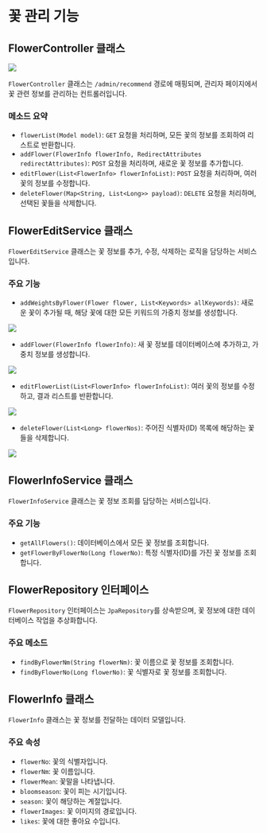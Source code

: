 # 꽃 관리 기능

## FlowerController 클래스

<img src="https://github.com/donggyunhuh/TeamProject_Flower/blob/main/%ED%94%84%EB%A1%9C%EC%A0%9D%ED%8A%B8%20%EC%82%AC%EC%A7%84/%EA%B4%80%EB%A6%AC%EC%9E%90%20%ED%8E%98%EC%9D%B4%EC%A7%80/%EA%BD%83%EA%B4%80%EB%A6%AC/FlowerController.png?raw=true">

`FlowerController` 클래스는 `/admin/recommend` 경로에 매핑되며, 관리자 페이지에서 꽃 관련 정보를 관리하는 컨트롤러입니다.

### 메소드 요약

- `flowerList(Model model)`: `GET` 요청을 처리하며, 모든 꽃의 정보를 조회하여 리스트로 반환합니다.
- `addFlower(FlowerInfo flowerInfo, RedirectAttributes redirectAttributes)`: `POST` 요청을 처리하며, 새로운 꽃 정보를 추가합니다.
- `editFlower(List<FlowerInfo> flowerInfoList)`: `POST` 요청을 처리하며, 여러 꽃의 정보를 수정합니다.
- `deleteFlower(Map<String, List<Long>> payload)`: `DELETE` 요청을 처리하며, 선택된 꽃들을 삭제합니다.

## FlowerEditService 클래스
`FlowerEditService` 클래스는 꽃 정보를 추가, 수정, 삭제하는 로직을 담당하는 서비스입니다.

### 주요 기능

- `addWeightsByFlower(Flower flower, List<Keywords> allKeywords)`: 새로운 꽃이 추가될 때, 해당 꽃에 대한 모든 키워드의 가중치 정보를 생성합니다.
<img src="https://github.com/donggyunhuh/TeamProject_Flower/blob/main/%ED%94%84%EB%A1%9C%EC%A0%9D%ED%8A%B8%20%EC%82%AC%EC%A7%84/%EA%B4%80%EB%A6%AC%EC%9E%90%20%ED%8E%98%EC%9D%B4%EC%A7%80/%EA%BD%83%EA%B4%80%EB%A6%AC/addWeightByFlower.png?raw=true">

- `addFlower(FlowerInfo flowerInfo)`: 새 꽃 정보를 데이터베이스에 추가하고, 가중치 정보를 생성합니다.
<img src="https://github.com/donggyunhuh/TeamProject_Flower/blob/main/%ED%94%84%EB%A1%9C%EC%A0%9D%ED%8A%B8%20%EC%82%AC%EC%A7%84/%EA%B4%80%EB%A6%AC%EC%9E%90%20%ED%8E%98%EC%9D%B4%EC%A7%80/%EA%BD%83%EA%B4%80%EB%A6%AC/addFlower.png?raw=true">

- `editFlowerList(List<FlowerInfo> flowerInfoList)`: 여러 꽃의 정보를 수정하고, 결과 리스트를 반환합니다.
<img src="https://github.com/donggyunhuh/TeamProject_Flower/blob/main/%ED%94%84%EB%A1%9C%EC%A0%9D%ED%8A%B8%20%EC%82%AC%EC%A7%84/%EA%B4%80%EB%A6%AC%EC%9E%90%20%ED%8E%98%EC%9D%B4%EC%A7%80/%EA%BD%83%EA%B4%80%EB%A6%AC/editFlowerList.png?raw=true">

- `deleteFlower(List<Long> flowerNos)`: 주어진 식별자(ID) 목록에 해당하는 꽃들을 삭제합니다.
<img src="https://github.com/donggyunhuh/TeamProject_Flower/blob/main/%ED%94%84%EB%A1%9C%EC%A0%9D%ED%8A%B8%20%EC%82%AC%EC%A7%84/%EA%B4%80%EB%A6%AC%EC%9E%90%20%ED%8E%98%EC%9D%B4%EC%A7%80/%EA%BD%83%EA%B4%80%EB%A6%AC/deleteFlower.png?raw=true">

## FlowerInfoService 클래스
`FlowerInfoService` 클래스는 꽃 정보 조회를 담당하는 서비스입니다.

### 주요 기능

- `getAllFlowers()`: 데이터베이스에서 모든 꽃 정보를 조회합니다.
- `getFlowerByFlowerNo(Long flowerNo)`: 특정 식별자(ID)를 가진 꽃 정보를 조회합니다.

## FlowerRepository 인터페이스
`FlowerRepository` 인터페이스는 `JpaRepository`를 상속받으며, 꽃 정보에 대한 데이터베이스 작업을 추상화합니다.

### 주요 메소드

- `findByFlowerNm(String flowerNm)`: 꽃 이름으로 꽃 정보를 조회합니다.
- `findByFlowerNo(Long flowerNo)`: 꽃 식별자로 꽃 정보를 조회합니다.

## FlowerInfo 클래스
`FlowerInfo` 클래스는 꽃 정보를 전달하는 데이터 모델입니다.

### 주요 속성

- `flowerNo`: 꽃의 식별자입니다.
- `flowerNm`: 꽃 이름입니다.
- `flowerMean`: 꽃말을 나타냅니다.
- `bloomseason`: 꽃이 피는 시기입니다.
- `season`: 꽃이 해당하는 계절입니다.
- `flowerImages`: 꽃 이미지의 경로입니다.
- `likes`: 꽃에 대한 좋아요 수입니다.